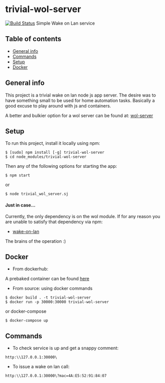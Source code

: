 # trivial-wol-server
[![Build Status](https://travis-ci.org/galmost/trivial-wol-server.svg?branch=master)](https://travis-ci.org/galmost/trivial-wol-server)
Simple Wake on Lan service
## Table of contents
* [General info](#general-info)
* [Commands](#commands)
* [Setup](#setup)
* [Docker](#docker)

## General info
This project is a trivial wake on lan node js app server.
The desire was to have something small to be used for home automation tasks.
Basically a good excuse to play around with js and containers.

A better and bulkier option for a wol server can be found at:
[wol-server](https://github.com/nperez0111/wol-server)

## Setup
To run this project, install it locally using npm:
```
$ [sudo] npm install [-g] trivial-wol-server
$ cd node_modules/trivial-wol-server
```
Then any of the following options for starting the app:
```
$ npm start
```
or
```
$ node trivial_wol_server.sj
```

#### Just in case...
Currently, the only dependency is on the wol module.
If for any reason you are unable to satisfy that dependency via npm:

- [wake-on-lan](https://github.com/song940/wake-on-lan)

The brains of the operation :)

## Docker
- From dockerhub:

A prebaked container can be found [here](https://hub.docker.com/r/galmostdocker/trivial-wol-server)

- From source:
using docker commands
```
$ docker build . -t trivial-wol-server
$ docker run -p 30000:30000 trivial-wol-server
```
or docker-compose
```
$ docker-compose up
```

## Commands
- To check service is up and get a snappy comment:
```
http:\\127.0.0.1:30000\
```
- To issue a wake on lan call:
```
http:\\127.0.0.1:30000\?mac=4A:E5:52:91:84:07
```
